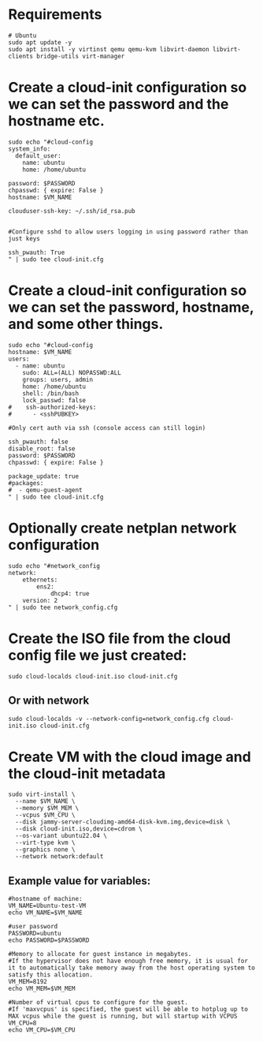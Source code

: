 # Requirements
```
# Ubuntu
sudo apt update -y
sudo apt install -y virtinst qemu qemu-kvm libvirt-daemon libvirt-clients bridge-utils virt-manager
```

# Create a cloud-init configuration so we can set the password and the hostname etc.
```
sudo echo "#cloud-config
system_info:
  default_user:
    name: ubuntu
    home: /home/ubuntu

password: $PASSWORD
chpasswd: { expire: False }
hostname: $VM_NAME

clouduser-ssh-key: ~/.ssh/id_rsa.pub


#Configure sshd to allow users logging in using password rather than just keys

ssh_pwauth: True
" | sudo tee cloud-init.cfg
```

# Create a cloud-init configuration so we can set the password, hostname, and some other things.
```
sudo echo "#cloud-config
hostname: $VM_NAME
users:
  - name: ubuntu
    sudo: ALL=(ALL) NOPASSWD:ALL
    groups: users, admin
    home: /home/ubuntu
    shell: /bin/bash
    lock_passwd: false
#    ssh-authorized-keys:
#      - <sshPUBKEY>

#Only cert auth via ssh (console access can still login)

ssh_pwauth: false
disable_root: false
password: $PASSWORD
chpasswd: { expire: False }

package_update: true
#packages:
#  - qemu-guest-agent
" | sudo tee cloud-init.cfg
```
# Optionally create netplan network configuration
```
sudo echo "#network_config
network:
    ethernets:
        ens2:
            dhcp4: true
    version: 2
" | sudo tee network_config.cfg
```
# Create the ISO file from the cloud config file we just created:
```
sudo cloud-localds cloud-init.iso cloud-init.cfg
```
## Or with network
```
sudo cloud-localds -v --network-config=network_config.cfg cloud-init.iso cloud-init.cfg
```

# Create VM with the cloud image and the cloud-init metadata
```
sudo virt-install \
  --name $VM_NAME \
  --memory $VM_MEM \
  --vcpus $VM_CPU \
  --disk jammy-server-cloudimg-amd64-disk-kvm.img,device=disk \
  --disk cloud-init.iso,device=cdrom \
  --os-variant ubuntu22.04 \
  --virt-type kvm \
  --graphics none \
  --network network:default
```
## Example value for variables:
```
#hostname of machine:
VM_NAME=Ubuntu-test-VM
echo VM_NAME=$VM_NAME

#user password
PASSWORD=ubuntu
echo PASSWORD=$PASSWORD

#Memory to allocate for guest instance in megabytes.
#If the hypervisor does not have enough free memory, it is usual for it to automatically take memory away from the host operating system to satisfy this allocation.
VM_MEM=8192
echo VM_MEM=$VM_MEM

#Number of virtual cpus to configure for the guest.
#If 'maxvcpus' is specified, the guest will be able to hotplug up to MAX vcpus while the guest is running, but will startup with VCPUS
VM_CPU=8
echo VM_CPU=$VM_CPU

```
